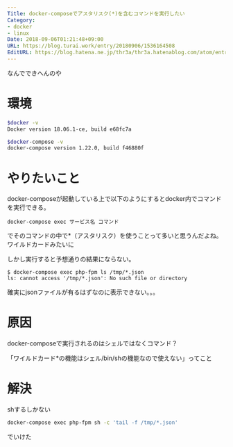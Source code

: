 ```yaml
---
Title: docker-composeでアスタリスク(*)を含むコマンドを実行したい
Category:
- docker
- linux
Date: 2018-09-06T01:21:48+09:00
URL: https://blog.turai.work/entry/20180906/1536164508
EditURL: https://blog.hatena.ne.jp/thr3a/thr3a.hatenablog.com/atom/entry/10257846132621478944
---
```


なんでできへんのや

# 環境

```sh
$docker -v
Docker version 18.06.1-ce, build e68fc7a

$docker-compose -v
docker-compose version 1.22.0, build f46880f
```

# やりたいこと

docker-composeが起動している上で以下のようにするとdocker内でコマンドを実行できる。

```
docker-compose exec サービス名 コマンド
```

でそのコマンドの中で*（アスタリスク）を使うことって多いと思うんだよね。ワイルドカードみたいに

しかし実行すると予想通りの結果にならない。

```
$ docker-compose exec php-fpm ls /tmp/*.json
ls: cannot access '/tmp/*.json': No such file or directory
```

確実にjsonファイルが有るはずなのに表示できない。。。

# 原因

docker-composeで実行されるのはシェルではなくコマンド？

「ワイルドカード*の機能はシェル/bin/shの機能なので使えない」ってこと

# 解決

shするしかない

```sh
docker-compose exec php-fpm sh -c 'tail -f /tmp/*.json'
```

でいけた

